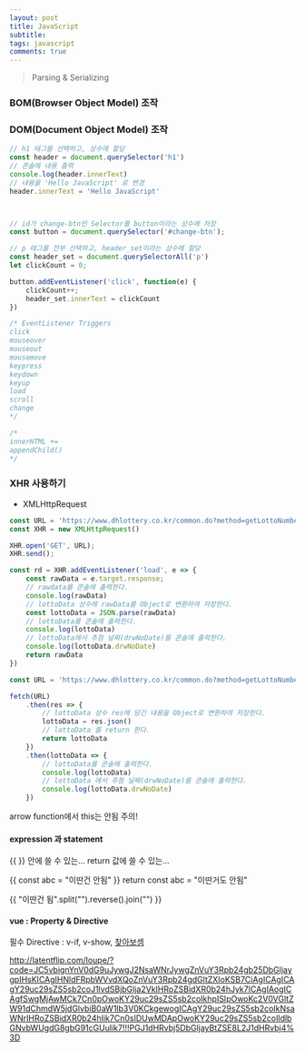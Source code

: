 ```yaml
---
layout: post
title: JavaScript
subtitle: 
tags: javascript
comments: true
---
```


> Parsing & Serializing
> 
### BOM(Browser Object Model) 조작

### DOM(Document Object Model) 조작

```javascript
// h1 태그를 선택하고, 상수에 할당
const header = document.querySelector('h1')
// 콘솔에 내용 출력
console.log(header.innerText)
// 내용을 'Hello JavaScript' 로 변경
header.innerText = 'Hello JavaScript'



// id가 change-btn인 Selector를 button이라는 상수에 저장
const button = document.querySelector('#change-btn');

// p 태그를 전부 선택하고, header_set이라는 상수에 할당
const header_set = document.querySelectorAll('p')
let clickCount = 0;

button.addEventListener('click', function(e) {
    clickCount++;
    header_set.innerText = clickCount
})

/* EventListener Triggers
click
mouseover
mouseout
mousemove
keypress
keydown
keyup
load
scroll
change
*/

/*
innerHTML += 
appendChild()
*/
```

### XHR 사용하기
- XMLHttpRequest

```javascript
const URL = 'https://www.dhlottery.co.kr/common.do?method=getLottoNumber&drwNo=1'
const XHR = new XMLHttpRequest()

XHR.open('GET', URL);
XHR.send();

const rd = XHR.addEventListener('load', e => {
    const rawData = e.target.response;
    // rawdata를 콘솔에 출력한다.
    console.log(rawData)
    // lottoData 상수에 rawData를 Object로 변환하여 저장한다.
    const lottoData = JSON.parse(rawData)
    // lottoData를 콘솔에 출력한다.
    console.log(lottoData)
    // lottoData에서 추첨 날짜(drwNoDate)를 콘솔에 출력한다.
    console.log(lottoData.drwNoDate)
    return rawData
})

const URL = 'https://www.dhlottery.co.kr/common.do?method=getLottoNumber&drwNo=1'

fetch(URL)
    .then(res => {
        // lottoData 상수 res에 담긴 내용을 Object로 변환하여 저장한다.
        lottoData = res.json()
        // lottoData 를 return 한다.
        return lottoData
    })
    .then(lottoData => {
        // lottoData를 콘솔에 출력한다.
        console.log(lottoData)
        // lottoData 에서 추첨 날짜(drwNoDate)를 콘솔에 출력한다.
        console.log(lottoData.drwNoDate)
    })
```

arrow function에서 this는 안됨 주의!

#### expression 과 statement

{{ }} 안에 쓸 수 있는...
return 값에 쓸 수 있는...

{{ const abc = "이딴건 안됨" }}
return const abc = "이딴거도 안됨"

{{ "이딴건 됨".split("").reverse().join("") }}

#### vue : Property & Directive

필수 Directive : v-if, v-show, [찾아보셈](https://velopert.com/vuejs-tutorials)

http://latentflip.com/loupe/?code=JC5vbignYnV0dG9uJywgJ2NsaWNrJywgZnVuY3Rpb24gb25DbGljaygpIHsKICAgIHNldFRpbWVvdXQoZnVuY3Rpb24gdGltZXIoKSB7CiAgICAgICAgY29uc29sZS5sb2coJ1lvdSBjbGlja2VkIHRoZSBidXR0b24hJyk7ICAgIAogICAgfSwgMjAwMCk7Cn0pOwoKY29uc29sZS5sb2coIkhpISIpOwoKc2V0VGltZW91dChmdW5jdGlvbiB0aW1lb3V0KCkgewogICAgY29uc29sZS5sb2coIkNsaWNrIHRoZSBidXR0b24hIik7Cn0sIDUwMDApOwoKY29uc29sZS5sb2coIldlbGNvbWUgdG8gbG91cGUuIik7!!!PGJ1dHRvbj5DbGljayBtZSE8L2J1dHRvbj4%3D
